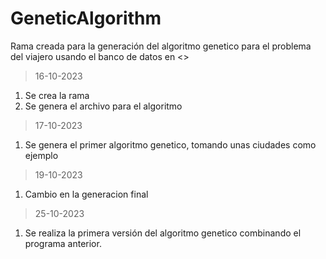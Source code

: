 # GeneticAlgorithm
Rama creada para la generación del algoritmo genetico para el problema del viajero usando el banco de datos en <>

>16-10-2023
1. Se crea la rama
2. Se genera el archivo para el algoritmo

>17-10-2023
1. Se genera el primer algoritmo genetico, tomando unas ciudades como ejemplo

>19-10-2023
1. Cambio en la generacion final

>25-10-2023
1. Se realiza la primera versión del algoritmo genetico combinando el programa anterior.